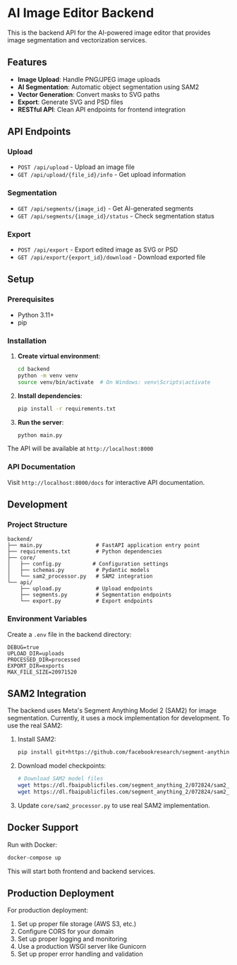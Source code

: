 # AI Image Editor Backend

This is the backend API for the AI-powered image editor that provides image segmentation and vectorization services.

## Features

- **Image Upload**: Handle PNG/JPEG image uploads
- **AI Segmentation**: Automatic object segmentation using SAM2
- **Vector Generation**: Convert masks to SVG paths
- **Export**: Generate SVG and PSD files
- **RESTful API**: Clean API endpoints for frontend integration

## API Endpoints

### Upload
- `POST /api/upload` - Upload an image file
- `GET /api/upload/{file_id}/info` - Get upload information

### Segmentation
- `GET /api/segments/{image_id}` - Get AI-generated segments
- `GET /api/segments/{image_id}/status` - Check segmentation status

### Export
- `POST /api/export` - Export edited image as SVG or PSD
- `GET /api/export/{export_id}/download` - Download exported file

## Setup

### Prerequisites
- Python 3.11+
- pip

### Installation

1. **Create virtual environment**:
   ```bash
   cd backend
   python -m venv venv
   source venv/bin/activate  # On Windows: venv\Scripts\activate
   ```

2. **Install dependencies**:
   ```bash
   pip install -r requirements.txt
   ```

3. **Run the server**:
   ```bash
   python main.py
   ```

The API will be available at `http://localhost:8000`

### API Documentation

Visit `http://localhost:8000/docs` for interactive API documentation.

## Development

### Project Structure
```
backend/
├── main.py                 # FastAPI application entry point
├── requirements.txt        # Python dependencies
├── core/
│   ├── config.py          # Configuration settings
│   ├── schemas.py          # Pydantic models
│   └── sam2_processor.py   # SAM2 integration
└── api/
    ├── upload.py           # Upload endpoints
    ├── segments.py         # Segmentation endpoints
    └── export.py           # Export endpoints
```

### Environment Variables

Create a `.env` file in the backend directory:

```env
DEBUG=true
UPLOAD_DIR=uploads
PROCESSED_DIR=processed
EXPORT_DIR=exports
MAX_FILE_SIZE=20971520
```

## SAM2 Integration

The backend uses Meta's Segment Anything Model 2 (SAM2) for image segmentation. Currently, it uses a mock implementation for development. To use the real SAM2:

1. Install SAM2:
   ```bash
   pip install git+https://github.com/facebookresearch/segment-anything-2.git
   ```

2. Download model checkpoints:
   ```bash
   # Download SAM2 model files
   wget https://dl.fbaipublicfiles.com/segment_anything_2/072824/sam2_hiera_large.pt
   wget https://dl.fbaipublicfiles.com/segment_anything_2/072824/sam2_hiera_l.yaml
   ```

3. Update `core/sam2_processor.py` to use real SAM2 implementation.

## Docker Support

Run with Docker:

```bash
docker-compose up
```

This will start both frontend and backend services.

## Production Deployment

For production deployment:

1. Set up proper file storage (AWS S3, etc.)
2. Configure CORS for your domain
3. Set up proper logging and monitoring
4. Use a production WSGI server like Gunicorn
5. Set up proper error handling and validation
